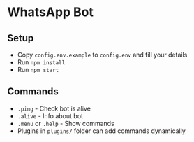 # WhatsApp Bot

## Setup

- Copy `config.env.example` to `config.env` and fill your details
- Run `npm install`
- Run `npm start`

## Commands

- `.ping` - Check bot is alive
- `.alive` - Info about bot
- `.menu` or `.help` - Show commands
- Plugins in `plugins/` folder can add commands dynamically
